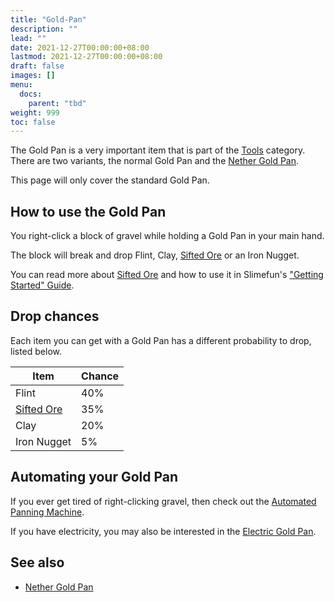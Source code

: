 ```yaml
---
title: "Gold-Pan"
description: ""
lead: ""
date: 2021-12-27T00:00:00+08:00
lastmod: 2021-12-27T00:00:00+08:00
draft: false
images: []
menu: 
  docs:
    parent: "tbd"
weight: 999
toc: false
---
```


The Gold Pan is a very important item that is part of the [Tools](/docs/slimefun/tools) category.
There are two variants, the normal Gold Pan and the [Nether Gold Pan](/docs/slimefun/nether-gold-pan).

This page will only cover the standard Gold Pan.

## How to use the Gold Pan

You right-click a block of gravel while holding a Gold Pan in your main hand.

The block will break and drop Flint, Clay, [Sifted Ore](/docs/slimefun/sifted-ore) or an Iron Nugget.

You can read more about [Sifted Ore](/docs/slimefun/sifted-ore) and how to use it in Slimefun's ["Getting Started" Guide](/docs/slimefun/getting-started).

## Drop chances

Each item you can get with a Gold Pan has a different probability to drop, listed below.

| Item | Chance |
| ---- | ------ |
| Flint | 40% |
| [Sifted Ore](/docs/slimefun/sifted-ore) | 35% |
| Clay | 20% |
| Iron Nugget | 5% |

## Automating your Gold Pan

If you ever get tired of right-clicking gravel, then check out the [Automated Panning Machine](/docs/slimefun/automated-panning-machine).

If you have electricity, you may also be interested in the [Electric Gold Pan](/docs/slimefun/electric-gold-pan).

## See also

* [Nether Gold Pan](/docs/slimefun/nether-gold-pan)
